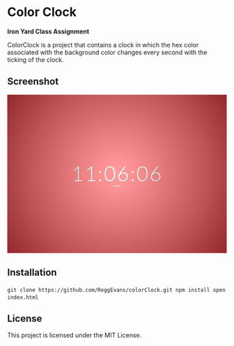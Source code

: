 # Color Clock

**Iron Yard Class Assignment**

ColorClock is a project that contains a clock in which the hex color associated with the background color changes every second with the ticking of the clock.

## Screenshot
![ColorClock Screen Shot](/img/clock_img_4.png)

## Installation
`git clone https://github.com/ReggEvans/colorClock.git
npm install
open index.html`

## License
This project is licensed under the MIT License.
